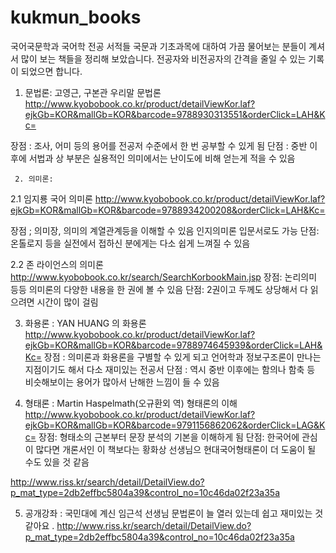 # kukmun_books
국어국문학과 국어학 전공 서적들
국문과 기초과목에 대하여 가끔 물어보는 분들이 계셔서 많이 보는 책들을 정리해 보았습니다.
전공자와 비전공자의 간격을 줄일 수 있는 기록이 되었으면 합니다.



1. 문법론: 고영근, 구본관 우리말 문법론
http://www.kyobobook.co.kr/product/detailViewKor.laf?ejkGb=KOR&mallGb=KOR&barcode=9788930313551&orderClick=LAH&Kc=

장점 : 조사, 어미 등의 용어를 전공저 수준에서 한 번 공부할 수 있게 됨
단점 :  중반 이후에 서법과 상 부분은 실용적인 의미에서는 난이도에 비해 얻는게 적을 수 있음


     2. 의미론: 

2.1 임지룡 국어 의미론
http://www.kyobobook.co.kr/product/detailViewKor.laf?ejkGb=KOR&mallGb=KOR&barcode=9788934200208&orderClick=LAH&Kc=

장점 ; 의미장, 의미의 계열관계등을 이해할 수 있음
          인지의미론 입문서로도 가능
단점:  온톨로지 등을 실전에서 접하신 분에게는 다소 쉽게 느껴질 수 있음

2.2 존 라이언스의 의미론
http://www.kyobobook.co.kr/search/SearchKorbookMain.jsp
장점: 논리의미 등등 의미론의 다양한 내용을 한 권에 볼 수 있음
단점:  2권이고 두께도 상당해서 다 읽으려면 시간이 많이 걸림

3. 화용론 : YAN HUANG 의 화용론
http://www.kyobobook.co.kr/product/detailViewKor.laf?ejkGb=KOR&mallGb=KOR&barcode=9788974645939&orderClick=LAH&Kc=
장점 :  의미론과 화용론을 구별할 수 있게 되고 언어학과 정보구조론이 만나는 지점이기도 해서 다소 재미있는 전공서
단점 :  역시 중반 이후에는 함의나 함축 등 비슷해보이는 용어가 많아서 난해한 느낌이 들 수 있음

4. 형태론 : Martin Haspelmath(오규환외 역) 형태론의 이해
http://www.kyobobook.co.kr/product/detailViewKor.laf?ejkGb=KOR&mallGb=KOR&barcode=9791156862062&orderClick=LAG&Kc=
장점: 형태소의 근본부터 문장 분석의 기본을 이해하게 됨
단점:  한국어에 관심이 많다면 개론서인 이 책보다는 황화상 선생님으 현대국어형태론이 더 도움이 될 수도 있을 것 같음

http://www.riss.kr/search/detail/DetailView.do?p_mat_type=2db2effbc5804a39&control_no=10c46da02f23a35a

5. 공개강좌 : 국민대에 계신 임근석 선생님 문법론이 늘 열러 있는데 쉽고 재미있는 것 같아요 .
http://www.riss.kr/search/detail/DetailView.do?p_mat_type=2db2effbc5804a39&control_no=10c46da02f23a35a
